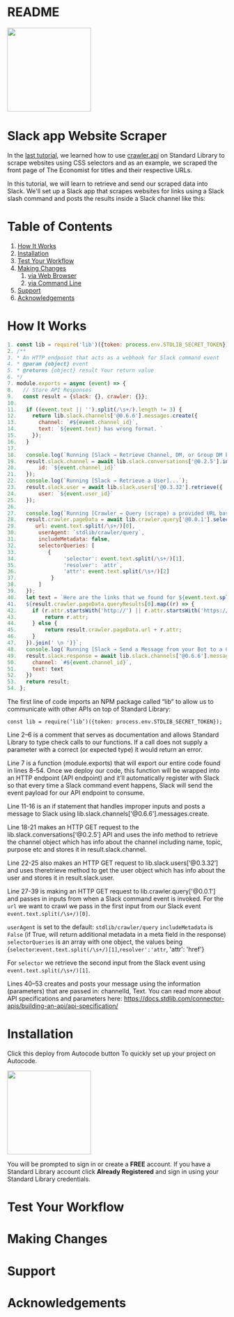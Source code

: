 # README
[<img src="https://deploy.stdlib.com/static/images/deploy.svg?" width="192">](https://deploy.stdlib.com/)

# Slack app Website Scraper 

In the [last tutorial](https://github.com/JanethL/WebScraper), we learned how to use [crawler.api](https://stdlib.com/@crawler/lib/query) on Standard Library to scrape websites using CSS selectors and as an example, we scraped the front page of The Economist for titles and their respective URLs. 

In this tutorial, we will learn to retrieve and send our scraped data into Slack. We'll set up a Slack app that scrapes websites for links using a Slack slash command and posts the results inside a Slack channel like this:

# Table of Contents

1. [How It Works](#how-it-works)
1. [Installation](#installation)
1. [Test Your Workflow](#test-your-workflow)
1. [Making Changes](#making-changes)
   1. [via Web Browser](#via-web-browser)
   1. [via Command Line](#via-command-line)
1. [Support](#support)
1. [Acknowledgements](#acknowledgements)

# How It Works

``` javascript 
1. const lib = require('lib')({token: process.env.STDLIB_SECRET_TOKEN});
2. /**
3. * An HTTP endpoint that acts as a webhook for Slack command event
4. * @param {object} event
5. * @returns {object} result Your return value
6. */
7. module.exports = async (event) => {
8.   // Store API Responses
9.   const result = {slack: {}, crawler: {}};
10.   
11.   if ((event.text || '').split(/\s+/).length != 3) {
12.     return lib.slack.channels['@0.6.6'].messages.create({
13.       channel: `#${event.channel_id}`,
14.       text: `${event.text} has wrong format. `
15.     });
16.   }
17.  
18.   console.log(`Running [Slack → Retrieve Channel, DM, or Group DM by id]...`);
19.   result.slack.channel = await lib.slack.conversations['@0.2.5'].info({
20.       id: `${event.channel_id}`
21.   });
22.   console.log(`Running [Slack → Retrieve a User]...`);
23.   result.slack.user = await lib.slack.users['@0.3.32'].retrieve({
24.       user: `${event.user_id}`
25.   });
26.   
27.   console.log(`Running [Crawler → Query (scrape) a provided URL based on CSS selectors]...`);
28.   result.crawler.pageData = await lib.crawler.query['@0.0.1'].selectors({
29.      url: event.text.split(/\s+/)[0],
30.       userAgent: `stdlib/crawler/query`,
31.       includeMetadata: false,
32.       selectorQueries: [
33.          {
34.               'selector': event.text.split(/\s+/)[1],
35.               'resolver': `attr`,
36.               'attr': event.text.split(/\s+/)[2]
37.           }
38.       ]
39.   });
40.   let text = `Here are the links that we found for ${event.text.split(/\s+/)[0]}\n \n
41.   ${result.crawler.pageData.queryResults[0].map((r) => {
42.     if (r.attr.startsWith('http://') || r.attr.startsWith('https://') || r.attr.startsWith('//')) {
43.         return r.attr;
44.     } else {
45.         return result.crawler.pageData.url + r.attr;
46.     }
47.   }).join(' \n ')}`;
48.   console.log(`Running [Slack → Send a Message from your Bot to a Channel]...`);
49.   result.slack.response = await lib.slack.channels['@0.6.6'].messages.create({
50.     channel: `#${event.channel_id}`,
51.     text: text
52.   })
53.   return result;
54. };


``` 
The first line of code imports an NPM package called “lib” to allow us to communicate with other APIs on top of Standard Library:

`const lib = require(‘lib’)({token: process.env.STDLIB_SECRET_TOKEN});` 

Line 2–6 is a comment that serves as documentation and allows Standard Library to type check calls to our functions. If a call does not supply a parameter with a correct (or expected type) it would return an error.

Line 7 is a function (module.exports) that will export our entire code found in lines 8–54. Once we deploy our code, this function will be wrapped into an HTTP endpoint (API endpoint) and it’ll automatically register with Slack so that every time a Slack command event happens, Slack will send the event payload for our API endpoint to consume.

Line 11-16 is an if statement that handles improper inputs and posts a message to Slack using 
lib.slack.channels['@0.6.6'].messages.create. 

Line 18-21 makes an HTTP GET request to the lib.slack.conversations[‘@0.2.5’] API and uses the info method to retrieve the channel object which has info about the channel including name, topic, purpose etc and stores it in result.slack.channel.

Line 22-25 also makes an HTTP GET request to lib.slack.users[‘@0.3.32’] and uses theretrieve method to get the user object which has info about the user and stores it in result.slack.user.

Line 27-39 is making an HTTP GET request to lib.crawler.query['@0.0.1'] and passes in inputs from when a Slack command event is invoked. For the `url` we want to crawl we pass in the first input from our Slack event `event.text.split(/\s+/)[0]`.

`userAgent` is set to the default: `stdlib/crawler/query` 
`includeMetadata` is `False` (if True, will return additional metadata in a meta field in the response)
`selectorQueries` is an array with one object, the values being {`selector`:`event.text.split(/\s+/)[1]`,`resolver':'attr`, 'attr': 'href'}

For `selector` we retrieve the second input from the Slack event using `event.text.split(/\s+/)[1]`.  

Lines 40–53 creates and posts your message using the information (parameters) that are passed in: channelId, Text.
You can read more about API specifications and parameters here: https://docs.stdlib.com/connector-apis/building-an-api/api-specification/

# Installation

Click this deploy from Autocode button  To quickly set up your project on Autocode.

[<img src="https://deploy.stdlib.com/static/images/deploy.svg?" width="192">](https://deploy.stdlib.com/)

You will be prompted to sign in or create a **FREE** account. If you have a Standard Library account click **Already Registered** and sign in using your Standard Library credentials.

# Test Your Workflow
# Making Changes
# Support
# Acknowledgements
